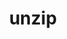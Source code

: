 ---
title: "unzip"
layout: cache
categories: [package, develop-2023-12-03]
meta: {"versions": ["6.0"], "compilers": ["gcc@=11.2.0", "gcc@=11.3.0", "gcc@=11.4.0", "gcc@=7.3.1", "gcc@=7.5.0", "gcc@=9.4.0"], "oss": ["amzn2", "rhel8", "ubuntu18.04", "ubuntu20.04", "ubuntu22.04"], "platforms": ["linux"], "targets": ["aarch64", "neoverse_n1", "neoverse_v1", "ppc64le", "x86_64_v3", "zen4"], "stacks": ["aws-isc", "aws-isc-aarch64", "developer-tools", "e4s", "e4s-cray-rhel", "e4s-neoverse_v1", "e4s-oneapi", "e4s-power", "ml-linux-x86_64-cpu", "ml-linux-x86_64-cuda", "ml-linux-x86_64-rocm", "radiuss", "root", "tutorial"], "num_specs": 11, "num_specs_by_stack": {"aws-isc-aarch64": 2, "root": 11, "aws-isc": 1, "e4s-cray-rhel": 1, "developer-tools": 1, "radiuss": 1, "e4s-neoverse_v1": 1, "e4s-power": 1, "e4s": 1, "e4s-oneapi": 1, "ml-linux-x86_64-cuda": 1, "ml-linux-x86_64-cpu": 1, "ml-linux-x86_64-rocm": 1, "tutorial": 1}}
spec_details: [{"hash": "uss6ynjii6b42u2r5q3qmk44t5opxsov", "compiler": "gcc@=7.3.1", "versions": ["6.0"], "os": "amzn2", "platform": "linux", "target": "aarch64", "variants": ["build_system=makefile"], "stacks": ["aws-isc-aarch64", "root"], "size": "-", "tarball": "https://binaries.spack.io/releases/develop-2023-12-03/build_cache/linux-amzn2-aarch64/gcc-7.3.1/unzip-6.0/linux-amzn2-aarch64-gcc-7.3.1-unzip-6.0-uss6ynjii6b42u2r5q3qmk44t5opxsov.spack"}, {"hash": "ku6dlcmsdzauptdkqkyw7m6w6weecqo4", "compiler": "gcc@=7.3.1", "versions": ["6.0"], "os": "amzn2", "platform": "linux", "target": "neoverse_n1", "variants": ["build_system=makefile"], "stacks": ["aws-isc-aarch64", "root"], "size": "-", "tarball": "https://binaries.spack.io/releases/develop-2023-12-03/build_cache/linux-amzn2-neoverse_n1/gcc-7.3.1/unzip-6.0/linux-amzn2-neoverse_n1-gcc-7.3.1-unzip-6.0-ku6dlcmsdzauptdkqkyw7m6w6weecqo4.spack"}, {"hash": "np6pc6odmh3tdpyrxramoeh34h2wnqe3", "compiler": "gcc@=7.3.1", "versions": ["6.0"], "os": "amzn2", "platform": "linux", "target": "x86_64_v3", "variants": ["build_system=makefile"], "stacks": ["root", "aws-isc"], "size": "-", "tarball": "https://binaries.spack.io/releases/develop-2023-12-03/build_cache/linux-amzn2-x86_64_v3/gcc-7.3.1/unzip-6.0/linux-amzn2-x86_64_v3-gcc-7.3.1-unzip-6.0-np6pc6odmh3tdpyrxramoeh34h2wnqe3.spack"}, {"hash": "64mdotmvqcq3m6gc3zsngvyliqqwqkwp", "compiler": "gcc@=11.2.0", "versions": ["6.0"], "os": "rhel8", "platform": "linux", "target": "zen4", "variants": ["build_system=makefile"], "stacks": ["e4s-cray-rhel", "root"], "size": "-", "tarball": "https://binaries.spack.io/releases/develop-2023-12-03/build_cache/linux-rhel8-zen4/gcc-11.2.0/unzip-6.0/linux-rhel8-zen4-gcc-11.2.0-unzip-6.0-64mdotmvqcq3m6gc3zsngvyliqqwqkwp.spack"}, {"hash": "gcnxtsyphfwaie4w7gioze2bylgyzdyy", "compiler": "gcc@=7.5.0", "versions": ["6.0"], "os": "ubuntu18.04", "platform": "linux", "target": "x86_64_v3", "variants": ["build_system=makefile"], "stacks": ["developer-tools", "root", "radiuss"], "size": "-", "tarball": "https://binaries.spack.io/releases/develop-2023-12-03/build_cache/linux-ubuntu18.04-x86_64_v3/gcc-7.5.0/unzip-6.0/linux-ubuntu18.04-x86_64_v3-gcc-7.5.0-unzip-6.0-gcnxtsyphfwaie4w7gioze2bylgyzdyy.spack"}, {"hash": "vfifsdgsbusrmqsoc6yikyg3chmuygcn", "compiler": "gcc@=11.4.0", "versions": ["6.0"], "os": "ubuntu20.04", "platform": "linux", "target": "neoverse_v1", "variants": ["build_system=makefile"], "stacks": ["root", "e4s-neoverse_v1"], "size": "-", "tarball": "https://binaries.spack.io/releases/develop-2023-12-03/build_cache/linux-ubuntu20.04-neoverse_v1/gcc-11.4.0/unzip-6.0/linux-ubuntu20.04-neoverse_v1-gcc-11.4.0-unzip-6.0-vfifsdgsbusrmqsoc6yikyg3chmuygcn.spack"}, {"hash": "lrum5skakj7la2u24cb75d2yjigvs327", "compiler": "gcc@=9.4.0", "versions": ["6.0"], "os": "ubuntu20.04", "platform": "linux", "target": "ppc64le", "variants": ["build_system=makefile"], "stacks": ["e4s-power", "root"], "size": "-", "tarball": "https://binaries.spack.io/releases/develop-2023-12-03/build_cache/linux-ubuntu20.04-ppc64le/gcc-9.4.0/unzip-6.0/linux-ubuntu20.04-ppc64le-gcc-9.4.0-unzip-6.0-lrum5skakj7la2u24cb75d2yjigvs327.spack"}, {"hash": "ed6cidxcpcygyrbbnxttsw7onsoppq6k", "compiler": "gcc@=11.4.0", "versions": ["6.0"], "os": "ubuntu20.04", "platform": "linux", "target": "x86_64_v3", "variants": ["build_system=makefile"], "stacks": ["e4s", "root"], "size": "-", "tarball": "https://binaries.spack.io/releases/develop-2023-12-03/build_cache/linux-ubuntu20.04-x86_64_v3/gcc-11.4.0/unzip-6.0/linux-ubuntu20.04-x86_64_v3-gcc-11.4.0-unzip-6.0-ed6cidxcpcygyrbbnxttsw7onsoppq6k.spack"}, {"hash": "mmrpzity6wtnmbq2b277wmxwb7p7gu42", "compiler": "gcc@=11.4.0", "versions": ["6.0"], "os": "ubuntu20.04", "platform": "linux", "target": "x86_64_v3", "variants": ["build_system=makefile"], "stacks": ["root", "e4s-oneapi"], "size": "-", "tarball": "https://binaries.spack.io/releases/develop-2023-12-03/build_cache/linux-ubuntu20.04-x86_64_v3/gcc-11.4.0/unzip-6.0/linux-ubuntu20.04-x86_64_v3-gcc-11.4.0-unzip-6.0-mmrpzity6wtnmbq2b277wmxwb7p7gu42.spack"}, {"hash": "aju3u4lm3kqnaf5nmfa3szcjvouoibe7", "compiler": "gcc@=11.3.0", "versions": ["6.0"], "os": "ubuntu22.04", "platform": "linux", "target": "x86_64_v3", "variants": ["build_system=makefile"], "stacks": ["ml-linux-x86_64-cuda", "ml-linux-x86_64-cpu", "root", "ml-linux-x86_64-rocm"], "size": "-", "tarball": "https://binaries.spack.io/releases/develop-2023-12-03/build_cache/linux-ubuntu22.04-x86_64_v3/gcc-11.3.0/unzip-6.0/linux-ubuntu22.04-x86_64_v3-gcc-11.3.0-unzip-6.0-aju3u4lm3kqnaf5nmfa3szcjvouoibe7.spack"}, {"hash": "i65teuqo3me7aw77mwt5dx63eyfn4mo2", "compiler": "gcc@=11.4.0", "versions": ["6.0"], "os": "ubuntu22.04", "platform": "linux", "target": "x86_64_v3", "variants": ["build_system=makefile"], "stacks": ["tutorial", "root"], "size": "-", "tarball": "https://binaries.spack.io/releases/develop-2023-12-03/build_cache/linux-ubuntu22.04-x86_64_v3/gcc-11.4.0/unzip-6.0/linux-ubuntu22.04-x86_64_v3-gcc-11.4.0-unzip-6.0-i65teuqo3me7aw77mwt5dx63eyfn4mo2.spack"}]
---